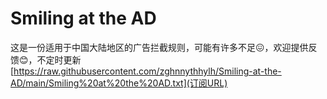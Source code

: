 # Smiling at the AD
这是一份适用于中国大陆地区的广告拦截规则，可能有许多不足😖，欢迎提供反馈😊，不定时更新
[https://raw.githubusercontent.com/zghnnythhylh/Smiling-at-the-AD/main/Smiling%20at%20the%20AD.txt](订阅URL)
